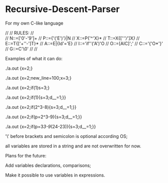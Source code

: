 # Recursive-Descent-Parser
For my own C-like language


//
//	RULES:
//	
//	N::=['0'-'9']+
//	P::={'('E')'}|N
//	X::=P{'^'X}*
//	T::=X{['*''/']X}*
//	E::=T{['+''-']T}*
//	A::=E|{Id'='E}
//	I::='if''('A')'O
//	O::=[AIC]';'
//	C::='{'O*'}'
//	G::=C'\0'
//
//



Examples of what it can do:

./a.out {x=2\;}

./a.out {x=2\;new_line=100\;x=3\;}

./a.out {x=2\;if\(1\)s=3\;}

./a.out {x=2\;if\(1\){s=3\;d__=1\;}}

./a.out {x=2\;if\(2^3-8\){s=3\;d__=1\;}}

./a.out {x=2\;if\(p=2^3-9\){s=3\;d__=1\;}}

./a.out {x=2\;if\(p=3*3-9*\(24-23\)\){s=3\;d__=1\;}}



'\\' before brackets and semicolon is optional according OS;

all variables are stored in a string and are not overwritten for now.



Plans for the future:

Add variables declarations, comparisons;

Make it possible to use variables in expressions.

